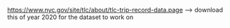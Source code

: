 https://www.nyc.gov/site/tlc/about/tlc-trip-record-data.page         --> download this of year 2020 for the dataset to work on
